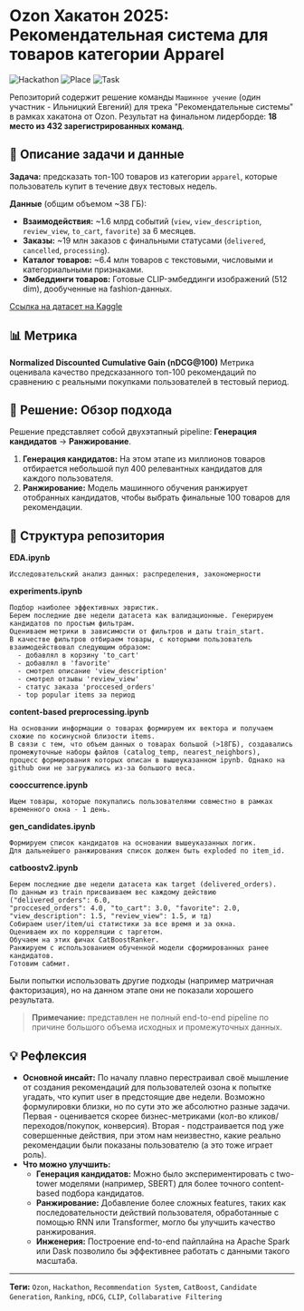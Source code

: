# Ozon Хакатон 2025: Рекомендательная система для товаров категории Apparel

![Hackathon](https://img.shields.io/badge/Hackathon-Ozon-ffc800?style=for-the-badge) ![Place](https://img.shields.io/badge/Place-18%2F432-blue?style=for-the-badge) ![Task](https://img.shields.io/badge/Task-Recommendation%20System-success?style=for-the-badge)

Репозиторий содержит решение команды `Машинное учение` (один участник - Ильницкий Евгений) для трека "Рекомендательные системы" в рамках хакатона от Ozon. Результат на финальном лидерборде: **18 место из 432 зарегистрированных команд**.

## 🎯 Описание задачи и данные

**Задача:** предсказать топ-100 товаров из категории `apparel`, которые пользователь купит в течение двух тестовых недель.

**Данные** (общим объемом ~38 ГБ):
*   **Взаимодействия:** ~1.6 млрд событий (`view`, `view_description`, `review_view`, `to_cart`, `favorite`) за 6 месяцев.
*   **Заказы:** ~19 млн заказов с финальными статусами (`delivered`, `cancelled`, `processing`).
*   **Каталог товаров:** ~6.4 млн товаров с текстовыми, числовыми и категориальными признаками.
*   **Эмбеддинги товаров:** Готовые CLIP-эмбеддинги изображений (512 dim), дообученные на fashion-данных.

[Ссылка на датасет на Kaggle](https://www.kaggle.com/datasets/thunderpede/testststs)

## 📊 Метрика

**Normalized Discounted Cumulative Gain (nDCG@100)**
Метрика оценивала качество предсказанного топ-100 рекомендаций по сравнению с реальными покупками пользователей в тестовый период.

## 🧠 Решение: Обзор подхода

Решение представляет собой двухэтапный pipeline: **Генерация кандидатов** -> **Ранжирование**.

1.  **Генерация кандидатов:** На этом этапе из миллионов товаров отбирается небольшой пул 400 релевантных кандидатов для каждого пользователя.
2.  **Ранжирование:** Модель машинного обучения ранжирует отобранных кандидатов, чтобы выбрать финальные 100 товаров для рекомендации.

## 📁 Структура репозитория

**EDA.ipynb**
```
Исследовательский анализ данных: распределения, закономерности
```
**experiments.ipynb**
```
Подбор наиболее эффективных эвристик. 
Берем последние две недели датасета как валидационные. Генерируем кандидатов по простым фильтрам.
Оцениваем метрики в зависимости от фильтров и даты train_start.
В качестве фильтров отбираем товары, с которыми пользователь взаимодействовал следующим образом:
  - добавлял в корзину 'to_cart'
  - добавлял в 'favorite'
  - смотрел описание 'view_description'
  - смотрел отзывы 'review_view'
  - статус заказа 'proccesed_orders'
  - top popular items за период
```
**content-based preprocessing.ipynb**
```
На основании информации о товарах формируем их вектора и получаем схожие по косинусной близости items.
В связи с тем, что объем данных о товарах большой (>18ГБ), создавались промежуточные наборы файлов (catalog_temp, nearest_neighbors),
процесс формирования которых описан в вышеуказанном ipynb. Однако на github они не загружались из-за большого веса.
```
**cooccurrence.ipynb**
```
Ищем товары, которые покупались пользователями совместно в рамках временного окна - 1 день.
```
**gen_candidates.ipynb**
```
Формируем список кандидатов на основании вышеуказанных логик.
Для дальнейшего ранжирования список должен быть exploded по item_id.
```
**catboostv2.ipynb**         
```
Берем последние две недели датасета как target (delivered_orders).
По данным из train присваиваем вес каждому действию ("delivered_orders": 6.0,
"proccesed_orders": 4.0, "to_cart": 3.0, "favorite": 2.0, "view_description": 1.5, "review_view": 1.5, и тд)
Собираем user/item/ui статистики за все время и за окна.
Оцениваем их по корреляции с таргетом.
Обучаем на этих фичах CatBoostRanker.
Ранжируем с использованием обученной модели сформированных ранее кандидатов.
Готовим сабмит.
```
Были попытки использовать другие подходы (например матричная факторизация), но на данном этапе они не показали хорошего результата.

> **Примечание:** представлен не полный end-to-end pipeline по причине большого объема исходных и промежуточных данных.

## 💡 Рефлексия

*   **Основной инсайт:** По началу плавно перестраивал своё мышление от создания рекомендаций для пользователей озона к попытке угадать, что купит user в предстоящие две недели. Возможно формулировки близки, но по сути это же абсолютно разные задачи. Первая - оценивается скорее бизнес-метриками (кол-во кликов/переходов/покупок, конверсия). Вторая - подстраивается под уже совершенные действия, при этом нам неизвестно, какие реально рекомендации были показаны пользователю (а это тоже играет роль).
*   **Что можно улучшить:**
    *   **Генерация кандидатов:** Можно было экспериментировать с two-tower моделями (например, SBERT) для более точного content-based подбора кандидатов.
    *   **Ранжирование:** Добавление более сложных features, таких как последовательности действий пользователя, обработанные с помощью RNN или Transformer, могло бы улучшить качество ранжирования.
    *   **Инженерия:** Построение end-to-end пайплайна на Apache Spark или Dask позволило бы эффективнее работать с данными такого масштаба.

---

**Теги:** `Ozon`, `Hackathon`, `Recommendation System`, `CatBoost`, `Candidate Generation`, `Ranking`, `nDCG`, `CLIP`, `Collabarative Filtering`
